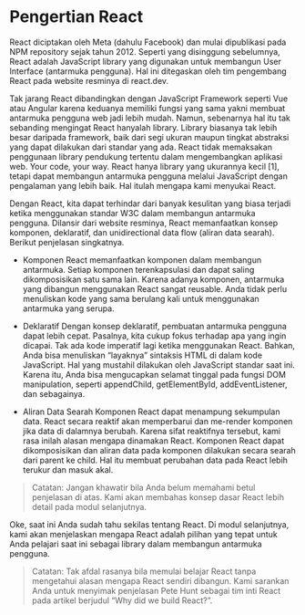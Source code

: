 # Pengertian React

React diciptakan oleh Meta (dahulu Facebook) dan mulai dipublikasi pada NPM repository sejak tahun 2012. Seperti yang disinggung sebelumnya, React adalah JavaScript library yang digunakan untuk membangun User Interface (antarmuka pengguna). Hal ini ditegaskan oleh tim pengembang React pada website resminya di react.dev. 

Tak jarang React dibandingkan dengan JavaScript Framework seperti Vue atau Angular karena keduanya memiliki fungsi yang sama yakni membuat antarmuka pengguna web jadi lebih mudah. Namun, sebenarnya hal itu tak sebanding mengingat React hanyalah library. Library biasanya tak lebih besar daripada framework, baik dari segi ukuran maupun tingkat abstraksi yang dapat dilakukan dari standar yang ada. React tidak memaksakan penggunaan library pendukung tertentu dalam mengembangkan aplikasi web. Your code, your way. React hanya library yang ukurannya kecil [1], tetapi dapat membangun antarmuka pengguna melalui JavaScript dengan pengalaman yang lebih baik. Hal itulah mengapa kami menyukai React.

Dengan React, kita dapat terhindar dari banyak kesulitan yang biasa terjadi ketika menggunakan standar W3C dalam membangun antarmuka pengguna. Dilansir dari website resminya, React memanfaatkan konsep komponen, deklaratif, dan unidirectional data flow (aliran data searah). Berikut penjelasan singkatnya.

- Komponen
React memanfaatkan komponen dalam membangun antarmuka. Setiap komponen terenkapsulasi dan dapat saling dikomposisikan satu sama lain. Karena adanya komponen, antarmuka yang dibangun menggunakan React sangat reusable. Anda tidak perlu menuliskan kode yang sama berulang kali untuk menggunakan antarmuka yang serupa.


- Deklaratif
Dengan konsep deklaratif, pembuatan antarmuka pengguna dapat lebih cepat. Pasalnya, kita cukup fokus terhadap apa yang ingin dicapai. Tak ada kode imperatif lagi ketika menggunakan React. Bahkan, Anda bisa menuliskan “layaknya” sintaksis HTML di dalam kode JavaScript. Hal yang mustahil dilakukan oleh JavaScript standar saat ini. Karena itu, Anda bisa mengucapkan selamat tinggal pada fungsi DOM manipulation, seperti appendChild, getElementById, addEventListener, dan sebagainya.


- Aliran Data Searah
Komponen React dapat menampung sekumpulan data. React secara reaktif akan memperbarui dan me-render komponen jika data di dalamnya berubah. Karena sifat reaktifnya tersebut, kami rasa inilah alasan mengapa dinamakan React. Komponen React dapat dikomposisikan dan aliran data pada komponen dilakukan secara searah dari parent ke child. Hal itu membuat perubahan data pada React lebih terukur dan masuk akal.

> Catatan: Jangan khawatir bila Anda belum memahami betul penjelasan di atas. Kami akan membahas konsep dasar React lebih detail pada modul selanjutnya.

Oke, saat ini Anda sudah tahu sekilas tentang React. Di modul selanjutnya, kami akan menjelaskan mengapa React adalah pilihan yang tepat untuk Anda pelajari saat ini sebagai library dalam membangun antarmuka pengguna.

> Catatan: Tak afdal rasanya bila memulai belajar React tanpa mengetahui alasan mengapa React sendiri dibangun. Kami sarankan Anda untuk menyimak penjelasan Pete Hunt sebagai tim inti React pada artikel berjudul “Why did we build React?”.